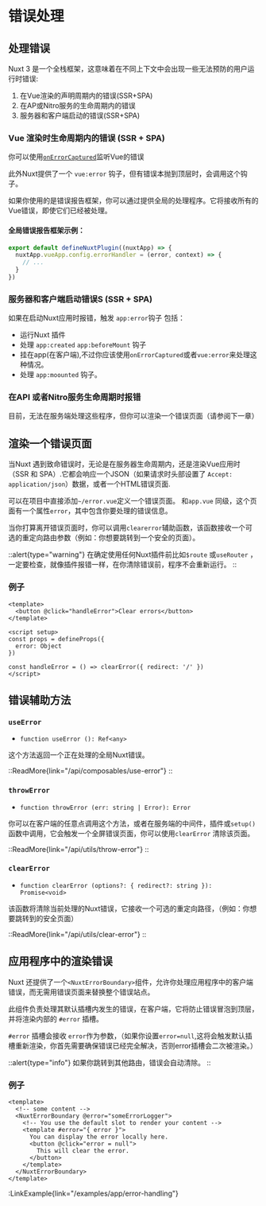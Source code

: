 # 错误处理

## 处理错误

Nuxt 3 是一个全栈框架，这意味着在不同上下文中会出现一些无法预防的用户运行时错误:
1. 在Vue渲染的声明周期内的错误(SSR+SPA)
1. 在AP或Nitro服务的生命周期内的错误
1. 服务器和客户端启动的错误(SSR+SPA)


### Vue 渲染时生命周期内的错误 (SSR + SPA)

你可以使用[`onErrorCaptured`](https://vuejs.org/api/composition-api-lifecycle.html#onerrorcaptured)监听Vue的错误

此外Nuxt提供了一个 `vue:error` 钩子，但有错误本抛到顶层时，会调用这个钩子。

如果你使用的是错误报告框架，你可以通过[]()提供全局的处理程序。它将接收所有的Vue错误，即使它们已经被处理。

#### 全局错误报告框架示例：

```js
export default defineNuxtPlugin((nuxtApp) => {
  nuxtApp.vueApp.config.errorHandler = (error, context) => {
    // ...
  }
})
```

### 服务器和客户端启动错误S (SSR + SPA)

如果在启动Nuxt应用时报错，触发 `app:error`钩子
包括：
* 运行Nuxt 插件
* 处理  `app:created` `app:beforeMount` 钩子
* 挂在app(在客户端),不过你应该使用`onErrorCaptured`或者`vue:error`来处理这种情况。
* 处理 `app:moounted` 钩子。



### 在API 或者Nitro服务生命周期时报错

目前，无法在服务端处理这些程序，但你可以渲染一个错误页面（请参阅下一章）

## 渲染一个错误页面

当Nuxt 遇到致命错误时，无论是在服务器生命周期内，还是渲染Vue应用时（SSR 和 SPA）.它都会响应一个JSON（如果请求时头部设置了 `Accept: application/json`）数据，或者一个HTML错误页面.

可以在项目中直接添加`~/error.vue`定义一个错误页面。 和`app.vue` 同级，这个页面有一个属性`error`，其中包含你要处理的错误信息。

当你打算离开错误页面时，你可以调用`clearerror`辅助函数，该函数接收一个可选的重定向路由参数（例如：你想要跳转到一个安全的页面）。

::alert{type="warning"}
在确定使用任何Nuxt插件前比如`$route` 或`useRouter` ，一定要检查，就像插件报错一样，在你清除错误前，程序不会重新运行。
::

### 例子

```vue [error.vue]
<template>
  <button @click="handleError">Clear errors</button>
</template>

<script setup>
const props = defineProps({
  error: Object
})

const handleError = () => clearError({ redirect: '/' })
</script>
```

## 错误辅助方法

### `useError`

* `function useError (): Ref<any>`

这个方法返回一个正在处理的全局Nuxt错误。

::ReadMore{link="/api/composables/use-error"}
::

### `throwError`

* `function throwError (err: string | Error): Error`

你可以在客户端的任意点调用这个方法，或者在服务端的中间件，插件或`setup()` 函数中调用，它会触发一个全屏错误页面，你可以使用`clearError` 清除该页面。

::ReadMore{link="/api/utils/throw-error"}
::

### `clearError`

* `function clearError (options?: { redirect?: string }): Promise<void>`


该函数将清除当前处理的Nuxt错误，它接收一个可选的重定向路径，（例如：你想要跳转到的安全页面）

::ReadMore{link="/api/utils/clear-error"}
::

## 应用程序中的渲染错误

Nuxt 还提供了一个`<NuxtErrorBoundary>`组件，允许你处理应用程序中的客户端错误，而无需用错误页面来替换整个错误站点。

此组件负责处理其默认插槽内发生的错误，在客户端，它将防止错误冒泡到顶层，并将渲染内部的 `#error` 插槽。

`#error` 插槽会接收 `error`作为参数，（如果你设置`error=null`,这将会触发默认插槽重新渲染，你首先需要确保错误已经完全解决，否则error插槽会二次被渲染。）

::alert{type="info"}
如果你跳转到其他路由，错误会自动清除。
::

### 例子

```vue [pages/index.vue]
<template>
  <!-- some content -->
  <NuxtErrorBoundary @error="someErrorLogger">
    <!-- You use the default slot to render your content -->
    <template #error="{ error }">
      You can display the error locally here.
      <button @click="error = null">
        This will clear the error.
      </button>
    </template>
  </NuxtErrorBoundary>
</template>
```

:LinkExample{link="/examples/app/error-handling"}
